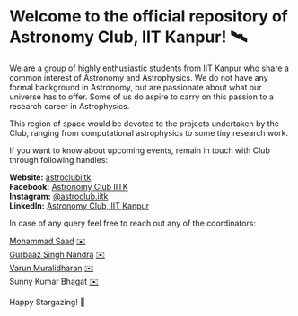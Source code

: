 # Welcome to the official repository of Astronomy Club, IIT Kanpur! :artificial_satellite:

We are a group of highly enthusiastic students from IIT Kanpur who share a common interest of Astronomy and Astrophysics. We do not have any formal background in Astronomy, but are passionate about what our universe has to offer. Some of us do aspire to carry on this passion to a research career in Astrophysics.

This region of space would be devoted to the projects undertaken by the Club, ranging from computational astrophysics to some tiny research work.

If you want to know about upcoming events, remain in touch with Club through following handles:

**Website:** [astroclubiitk](https://astroclubiitk.github.io/) <br>
**Facebook:** [Astronomy Club IITK](https://www.facebook.com/AstroClubIITK/) <br>
**Instagram:** [@astroclub.iitk](https://www.instagram.com/astroclub.iitk/?hl=en) <br>
**LinkedIn:** [Astronomy Club, IIT Kanpur](https://in.linkedin.com/company/astroclubiitk)

In case of any query feel free to reach out any of the coordinators:

[Mohammad Saad](https://github.com/saad369)  [✉️](mailto:mohdsaad@iitk.ac.in?subject=[GitHub]%20Source%20Han%20Sans) <br>
[Gurbaaz Singh Nandra](https://github.com/gurbaaz27) [✉️](mailto:gurbaaz@iitk.ac.in?subject=[GitHub]%20Source%20Han%20Sans)<br>
[Varun Muralidharan](https://github.com/Varun2501) [✉️](mailto:varunmu@iitk.ac.in?subject=[GitHub]%20Source%20Han%20Sans)<br>
Sunny Kumar Bhagat [✉️](mailto:sunny@iitk.ac.in?subject=[GitHub]%20Source%20Han%20Sans)

Happy Stargazing! 🌠

